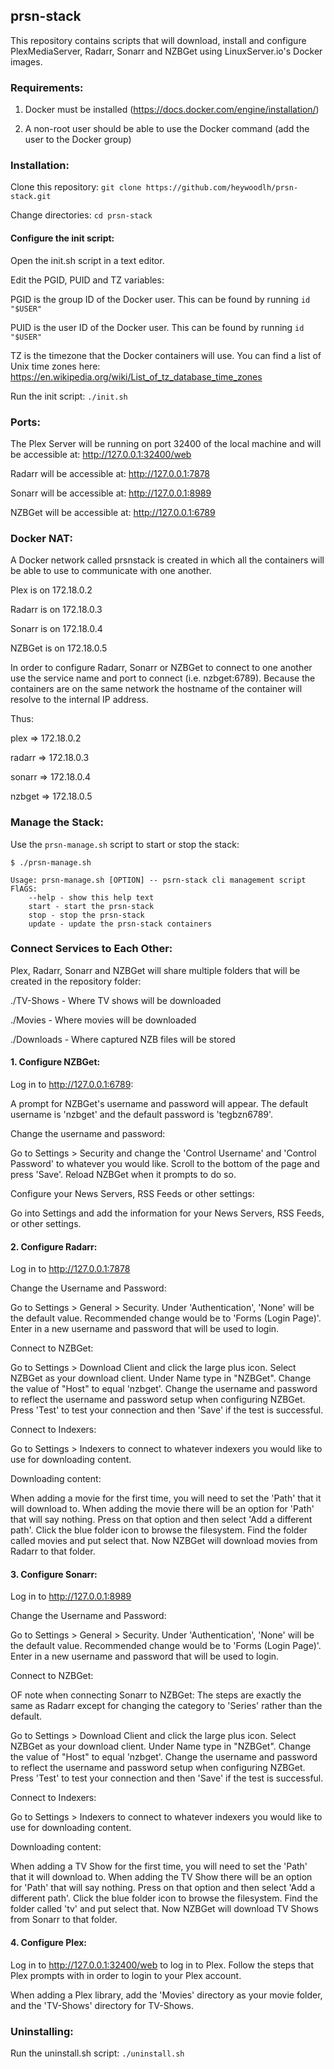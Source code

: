 ## prsn-stack

This repository contains scripts that will download, install and configure PlexMediaServer, Radarr, Sonarr and NZBGet using LinuxServer.io's Docker images.

### Requirements:

1. Docker must be installed (https://docs.docker.com/engine/installation/)

2. A non-root user should be able to use the Docker command (add the user to the Docker group)


### Installation:

Clone this repository:
`git clone https://github.com/heywoodlh/prsn-stack.git`

Change directories:
`cd prsn-stack`

#### Configure the init script: 
Open the init.sh script in a text editor. 

Edit the PGID, PUID and TZ variables: 

PGID is the group ID of the Docker user. This can be found by running `id "$USER"`

PUID is the user ID of the Docker user. This can be found by running `id "$USER"`

TZ is the timezone that the Docker containers will use. You can find a list of Unix time zones here: https://en.wikipedia.org/wiki/List_of_tz_database_time_zones



Run the init script:
`./init.sh`


### Ports:

The Plex Server will be running on port 32400 of the local machine and will be accessible at: http://127.0.0.1:32400/web

Radarr will be accessible at: http://127.0.0.1:7878

Sonarr will be accessible at: http://127.0.0.1:8989

NZBGet will be accessible at: http://127.0.0.1:6789


### Docker NAT:

A Docker network called prsnstack is created in which all the containers will be able to use to communicate with one another. 

Plex is on 172.18.0.2

Radarr is on 172.18.0.3

Sonarr is on 172.18.0.4

NZBGet is on 172.18.0.5

In order to configure Radarr, Sonarr or NZBGet to connect to one another use the service name and port to connect (i.e. nzbget:6789). Because the containers are on the same network the hostname of the container will resolve to the internal IP address.

Thus:

plex => 172.18.0.2

radarr => 172.18.0.3

sonarr => 172.18.0.4

nzbget => 172.18.0.5


### Manage the Stack:

Use the `prsn-manage.sh` script to start or stop the stack:


```
$ ./prsn-manage.sh

Usage: prsn-manage.sh [OPTION] -- psrn-stack cli management script
FlAGS:
    --help - show this help text
    start - start the prsn-stack
    stop - stop the prsn-stack
    update - update the prsn-stack containers
```


### Connect Services to Each Other:

Plex, Radarr, Sonarr and NZBGet will share multiple folders that will be created in the repository folder: 

./TV-Shows - Where TV shows will be downloaded

./Movies - Where movies will be downloaded

./Downloads - Where captured NZB files will be stored

#### 1. Configure NZBGet:

Log in to http://127.0.0.1:6789:

A prompt for NZBGet's username and password will appear. The default username is 'nzbget' and the default password is 'tegbzn6789'. 


Change the username and password:

Go to Settings > Security and change the 'Control Username' and 'Control Password' to whatever you would like. Scroll to the bottom of the page and press 'Save'. Reload NZBGet when it prompts to do so.


Configure your News Servers, RSS Feeds or other settings: 

Go into Settings and add the information for your News Servers, RSS Feeds, or other settings.

#### 2. Configure Radarr:

Log in to http://127.0.0.1:7878


Change the Username and Password:

Go to Settings > General > Security. Under 'Authentication', 'None' will be the default value. Recommended change would be to 'Forms (Login Page)'. Enter in a new username and password that will be used to login. 


Connect to NZBGet:

Go to Settings > Download Client and click the large plus icon. Select NZBGet as your download client. Under Name type in "NZBGet". Change the value of "Host" to equal 'nzbget'. Change the username and password to reflect the username and password setup when configuring NZBGet. Press 'Test' to test your connection and then 'Save' if the test is successful.


Connect to Indexers: 

Go to Settings > Indexers to connect to whatever indexers you would like to use for downloading content.


Downloading content:

When adding a movie for the first time, you will need to set the 'Path' that it will download to. When adding the movie there will be an option for 'Path' that will say nothing. Press on that option and then select 'Add a different path'. Click the blue folder icon to browse the filesystem. Find the folder called movies and put select that. Now NZBGet will download movies from Radarr to that folder.


#### 3. Configure Sonarr:

Log in to http://127.0.0.1:8989


Change the Username and Password:

Go to Settings > General > Security. Under 'Authentication', 'None' will be the default value. Recommended change would be to 'Forms (Login Page)'. Enter in a new username and password that will be used to login. 


Connect to NZBGet:

OF note when connecting Sonarr to NZBGet: The steps are exactly the same as Radarr except for changing the category to 'Series' rather than the default.

Go to Settings > Download Client and click the large plus icon. Select NZBGet as your download client. Under Name type in "NZBGet". Change the value of "Host" to equal 'nzbget'. Change the username and password to reflect the username and password setup when configuring NZBGet. Press 'Test' to test your connection and then 'Save' if the test is successful.


Connect to Indexers: 

Go to Settings > Indexers to connect to whatever indexers you would like to use for downloading content.


Downloading content:

When adding a TV Show for the first time, you will need to set the 'Path' that it will download to. When adding the TV Show there will be an option for 'Path' that will say nothing. Press on that option and then select 'Add a different path'. Click the blue folder icon to browse the filesystem. Find the folder called 'tv' and put select that. Now NZBGet will download TV Shows from Sonarr to that folder.



#### 4. Configure Plex:

Log in to http://127.0.0.1:32400/web to log in to Plex. Follow the steps that Plex prompts with in order to login to your Plex account.

When adding a Plex library, add the 'Movies' directory as your movie folder, and the 'TV-Shows' directory for TV-Shows.



### Uninstalling:

Run the uninstall.sh script:
`./uninstall.sh`
